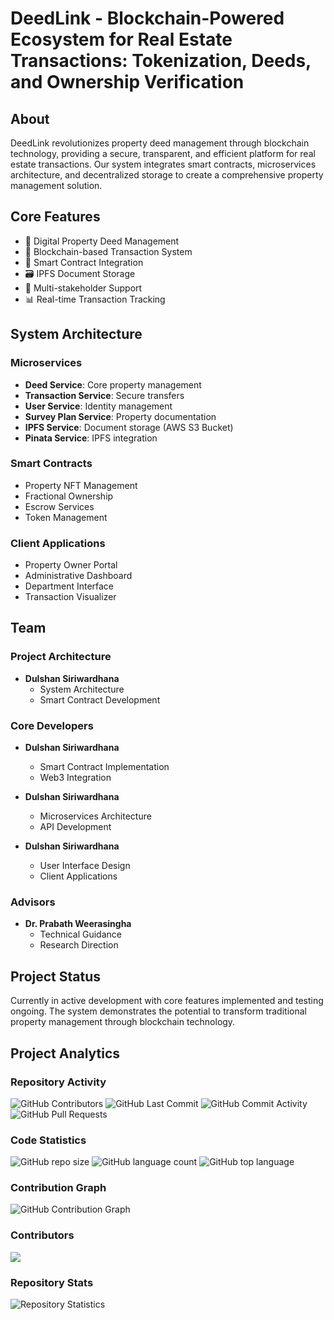 # DeedLink - Blockchain-Powered Ecosystem for Real Estate Transactions: Tokenization, Deeds, and Ownership Verification

## About
DeedLink revolutionizes property deed management through blockchain technology, providing a secure, transparent, and efficient platform for real estate transactions. Our system integrates smart contracts, microservices architecture, and decentralized storage to create a comprehensive property management solution.

## Core Features
- 🏢 Digital Property Deed Management
- 🔗 Blockchain-based Transaction System
- 📄 Smart Contract Integration
- 🗃️ IPFS Document Storage
- 👥 Multi-stakeholder Support
- 📊 Real-time Transaction Tracking

## System Architecture
### Microservices
- **Deed Service**: Core property management
- **Transaction Service**: Secure transfers
- **User Service**: Identity management
- **Survey Plan Service**: Property documentation
- **IPFS Service**: Document storage (AWS S3 Bucket)
- **Pinata Service**: IPFS integration

### Smart Contracts
- Property NFT Management
- Fractional Ownership
- Escrow Services
- Token Management

### Client Applications
- Property Owner Portal
- Administrative Dashboard
- Department Interface
- Transaction Visualizer

## Team
### Project Architecture
- **Dulshan Siriwardhana**
  - System Architecture
  - Smart Contract Development

### Core Developers
- **Dulshan Siriwardhana**
  - Smart Contract Implementation
  - Web3 Integration

- **Dulshan Siriwardhana**
  - Microservices Architecture
  - API Development

- **Dulshan Siriwardhana**
  - User Interface Design
  - Client Applications

### Advisors
- **Dr. Prabath Weerasingha**
  - Technical Guidance
  - Research Direction

## Project Status
Currently in active development with core features implemented and testing ongoing. The system demonstrates the potential to transform traditional property management through blockchain technology.

## Project Analytics

### Repository Activity
![GitHub Contributors](https://img.shields.io/github/contributors/DeedLink/DeedLink)
![GitHub Last Commit](https://img.shields.io/github/last-commit/DeedLink/DeedLink)
![GitHub Commit Activity](https://img.shields.io/github/commit-activity/m/DeedLink/DeedLink)
![GitHub Pull Requests](https://img.shields.io/github/issues-pr/DeedLink/DeedLink)

### Code Statistics
![GitHub repo size](https://img.shields.io/github/repo-size/DeedLink/DeedLink)
![GitHub language count](https://img.shields.io/github/languages/count/DeedLink/DeedLink)
![GitHub top language](https://img.shields.io/github/languages/top/DeedLink/DeedLink)

### Contribution Graph
![GitHub Contribution Graph](https://activity-graph.herokuapp.com/graph?username=DeedLink&theme=github)

### Contributors
<a href="https://github.com/DeedLink/DeedLink/graphs/contributors">
  <img src="https://contrib.rocks/image?repo=DeedLink/DeedLink" />
</a>

### Repository Stats
![Repository Statistics](https://repobeats.axiom.co/api/embed/your-repobeats-id.svg "Repobeats analytics image")
